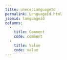 ```yaml
---
title: unece:LanguageId
permalink: LanguageId.html
jsonid: languageid
columns:
  - 
    title: Comment
    code: comment
  - 
    title: Value
    code: value
---
```

